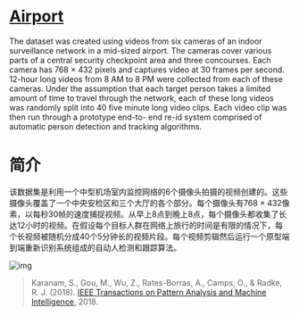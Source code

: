 # [Airport](http://www.northeastern.edu/alert/transitioning-technology/alert-datasets/alert-airport-re-identification-dataset/)

The dataset was created using videos from six cameras of an indoor surveillance network in a mid-sized airport. The cameras cover various parts of a central security checkpoint area and three concourses. Each camera has 768 × 432 pixels and captures video at 30 frames per second. 12-hour long videos from 8 AM to 8 PM were collected from each of these cameras. Under the assumption that each target person takes a limited amount of time to travel through the network, each of these long videos was randomly split into 40 five minute long video clips. Each video clip was then run through a prototype end-to- end re-id system comprised of automatic person detection and tracking algorithms.

# 简介

该数据集是利用一个中型机场室内监控网络的6个摄像头拍摄的视频创建的。这些摄像头覆盖了一个中央安检区和三个大厅的各个部分。每个摄像头有768 × 432像素，以每秒30帧的速度捕捉视频。从早上8点到晚上8点，每个摄像头都收集了长达12小时的视频。在假设每个目标人群在网络上旅行的时间是有限的情况下，每个长视频被随机分成40个5分钟长的视频片段。每个视频剪辑然后运行一个原型端到端重新识别系统组成的自动人检测和跟踪算法。

![img](imgs/eg_airport.png)

> Karanam, S., Gou, M., Wu, Z., Rates-Borras, A., Camps, O., & Radke, R. J. (2018). [IEEE Transactions on Pattern Analysis and Machine Intelligence](https://www.researchgate.net/publication/312977263_IEEE_Transactions_on_Pattern_Analysis_and_Machine_Intelligence), 2018.